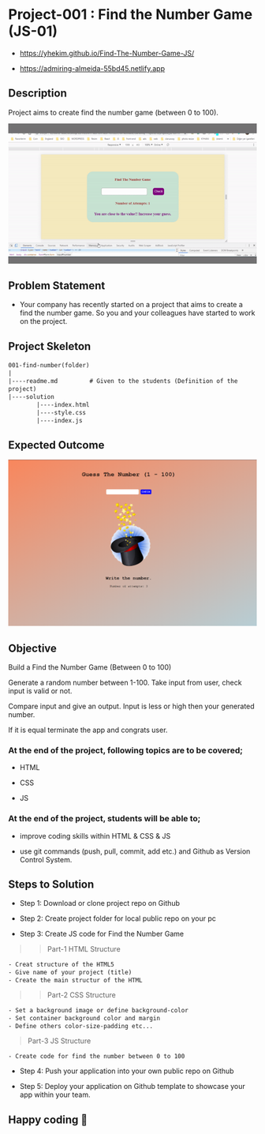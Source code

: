 # Project-001 : Find the Number Game (JS-01)

- https://yhekim.github.io/Find-The-Number-Game-JS/

- https://admiring-almeida-55bd45.netlify.app

## Description
Project aims to create find the number game (between 0 to 100).

![gif](https://raw.githubusercontent.com/yhekim/Find-The-Number-Game-JS/main/find%20the%20number.gif)

## Problem Statement

- Your company has recently started on a project that aims to create a find the number game. So you and your colleagues have started to work on the project.

## Project Skeleton 

```
001-find-number(folder)
|
|----readme.md         # Given to the students (Definition of the project)          
|----solution
        |----index.html  
        |----style.css   
        |----index.js
```

## Expected Outcome

![Project 001 Snapshot](Project_001.png)

## Objective

Build a Find the Number Game (Between 0 to 100)

Generate a random number between 1-100. Take input from user, check input is valid or not. 

Compare input and give an output. Input is less or high then your generated number.

If it is equal terminate the app and congrats user.

### At the end of the project, following topics are to be covered;

- HTML 

- CSS

- JS


### At the end of the project, students will be able to;

- improve coding skills within HTML & CSS & JS

- use git commands (push, pull, commit, add etc.) and Github as Version Control System.

## Steps to Solution

- Step 1: Download or clone project repo on Github 

- Step 2: Create project folder for local public repo on your pc

- Step 3: Create JS code for Find the Number Game 

>>Part-1 HTML Structure

	- Creat structure of the HTML5
	- Give name of your project (title)
	- Create the main structur of the HTML

>>Part-2 CSS Structure

	- Set a background image or define background-color
	- Set container background color and margin
	- Define others color-size-padding etc...

>Part-3 JS Structure

	- Create code for find the number between 0 to 100

- Step 4: Push your application into your own public repo on Github

- Step 5: Deploy your application on Github template to showcase your app within your team.



## Happy coding 💪

